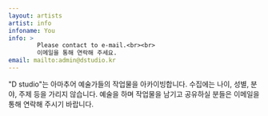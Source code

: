 ```yaml
---
layout: artists
artist: info
infoname: You
info: >
        Please contact to e-mail.<br><br>
        이메일을 통해 연락해 주세요.
email: mailto:admin@dstudio.kr
---
```

<article class="work">
        <p>"<span>D studio</span>"는 아마추어 예술가들의 작업물을 아카이빙합니다. 수집에는 나이, 성별, 분야, 주제 등을 가리지 않습니다. 예술을 하며 작업물을 남기고 공유하실 분들은 이메일을 통해 연락해 주시기 바랍니다.</p>

</article>